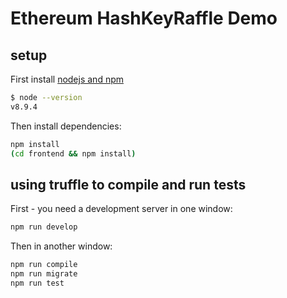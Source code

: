 # Ethereum HashKeyRaffle Demo

## setup

First install [nodejs and npm](https://docs.npmjs.com/getting-started/installing-node)

```bash
$ node --version
v8.9.4
```

Then install dependencies:

```bash
npm install
(cd frontend && npm install)
```

## using truffle to compile and run tests

First - you need a development server in one window:

```bash
npm run develop
```

Then in another window:

```bash
npm run compile
npm run migrate
npm run test
```
